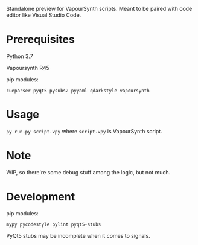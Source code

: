 Standalone preview for VapourSynth scripts. Meant to be paired with code editor like Visual Studio Code.

# Prerequisites

Python 3.7

Vapoursynth R45

pip modules:

`cueparser pyqt5 pysubs2 pyyaml qdarkstyle vapoursynth`

# Usage

`py run.py script.vpy` where `script.vpy` is VapourSynth script.

# Note

WIP, so there're some debug stuff among the logic, but not much.

# Development

pip modules:

`mypy pycodestyle pylint pyqt5-stubs`

PyQt5 stubs may be incomplete when it comes to signals.
